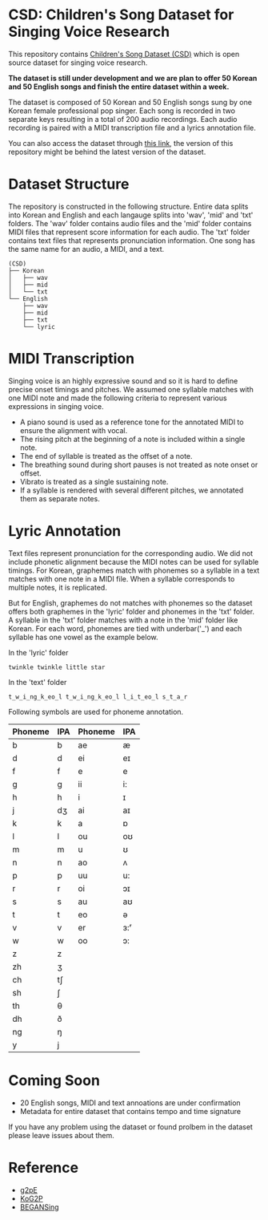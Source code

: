 # CSD: Children's Song Dataset for Singing Voice Research
This repository contains [Children's Song Dataset (CSD)](https://soonbeomchoi.github.io/CSD-Blog/) which is open source dataset for singing voice research.

**The dataset is still under development and we are plan to offer 50 Korean and 50 English songs and finish the entire dataset within a week.**

The dataset is composed of 50 Korean and 50 English songs sung by one Korean female professional pop singer. Each song is recorded in two separate keys resulting in a total of 200 audio recordings. Each audio recording is paired with a MIDI transcription file and a lyrics annotation file.

You can also access the dataset through [this link](https://drive.google.com/drive/folders/12sN_9XpdBq5GbN9S9H3vmW7-6rPWiQZs?usp=sharing), the version of this repository might be behind the latest version of the dataset.

# Dataset Structure
The repository is constructed in the following structure. Entire data splits into Korean and English and each langauge splits into 'wav', 'mid' and 'txt' folders. The 'wav' folder contains audio files and the 'mid' folder contains MIDI files that represent score information for each audio. The 'txt' folder contains text files that represents pronunciation information. One song has the same name for an audio, a MIDI, and a text.

```
(CSD)
├── Korean
│   ├── wav
│   ├── mid
│   └── txt
└── English
    ├── wav
    ├── mid
    ├── txt
    └── lyric
```

# MIDI Transcription
Singing voice is an highly expressive sound and so it is hard to define precise onset timings and pitches. We assumed one syllable matches with one MIDI note and made the following criteria to represent various expressions in singing voice.

- A piano sound is used as a reference tone for the annotated MIDI to ensure the alignment with vocal.
- The rising pitch at the beginning of a note is included within a single note.
- The end of syllable is treated as the offset of a note.
- The breathing sound during short pauses is not treated as note onset or offset.
- Vibrato is treated as a single sustaining note.
- If a syllable is rendered with several different pitches, we annotated them as separate notes.

# Lyric Annotation
Text files represent pronunciation for the corresponding audio. We did not include phonetic alignment because the MIDI notes can be used for syllable timings. For Korean, graphemes match with phonemes so a syllable in a text matches with one note in a MIDI file. When a syllable corresponds to multiple notes, it is replicated.


But for English, graphemes do not matches with phonemes so the dataset offers both graphemes in the 'lyric' folder and phonemes in the 'txt' folder. A syllable in the 'txt' folder matches with a note in the 'mid' folder like Korean. For each word, phonemes are tied with underbar('_') and each syllable has one vowel as the example below.

In the 'lyric' folder
```
twinkle twinkle little star
```

In the 'text' folder
```
t_w_i_ng_k_eo_l t_w_i_ng_k_eo_l l_i_t_eo_l s_t_a_r
```

Following symbols are used for phoneme annotation.

| Phoneme | IPA | Phoneme | IPA |
|---------|-----|---------|-----|
| b       | b   | ae      | æ   |
| d       | d   | ei      | eɪ  |
| f       | f   | e       | e   |
| g       | g   | ii      | i:  |
| h       | h   | i       | ɪ   |
| j       | dʒ  | ai      | aɪ  |
| k       | k   | a       | ɒ   |
| l       | l   | ou      | oʊ  |
| m       | m   | u       | ʊ   |
| n       | n   | ao      | ʌ   |
| p       | p   | uu      | u:  |
| r       | r   | oi      | ɔɪ  |
| s       | s   | au      | aʊ  |
| t       | t   | eo      | ə   |
| v       | v   | er      | ɜ:ʳ |
| w       | w   | oo      | ɔ:  |
| z       | z   |
| zh      | ʒ   |
| ch      | tʃ  |
| sh      | ʃ   |
| th      | θ   |
| dh      | ð   |
| ng      | ŋ   |
| y       | j   |


# Coming Soon
- 20 English songs, MIDI and text annoations are under confirmation
- Metadata for entire dataset that contains tempo and time signature

If you have any problem using the dataset or found prolbem in the dataset please leave issues about them.

# Reference
- [g2pE](https://github.com/Kyubyong/g2p)
- [KoG2P](https://github.com/scarletcho/KoG2P)
- [BEGANSing](https://github.com/SoonbeomChoi/BEGANSing)